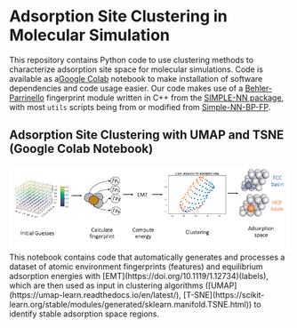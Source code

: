 # Adsorption Site Clustering in Molecular Simulation
This repository contains Python code to use clustering methods to characterize adsorption site space for molecular simulations. Code is available as a[Google Colab](https://colab.research.google.com/) notebook to make installation of software dependencies and code usage easier. Our code makes use of a [Behler-Parrinello](https://doi.org/10.1063/1.3553717) fingerprint module written in C++ from the [SIMPLE-NN package](https://github.com/MDIL-SNU/SIMPLE-NN), with most ```utils``` scripts being from or modified from [Simple-NN-BP-FP](https://github.com/yilinyang1/Simple-NN-BP-FP). 

## Adsorption Site Clustering with UMAP and TSNE (Google Colab Notebook)
<div align="center">
<img src="https://github.com/ojimenezn/site-clustering/blob/main/images/clustering.png" alt="logo"></img>
</div>
This notebook contains code that automatically generates and processes a dataset of atomic environment fingerprints (features) and equilibrium adsorption energies with [EMT](https://doi.org/10.1119/1.12734)(labels), which are then used as input in clustering algorithms ([UMAP](https://umap-learn.readthedocs.io/en/latest/), [T-SNE](https://scikit-learn.org/stable/modules/generated/sklearn.manifold.TSNE.html)) to identify stable adsorption space regions.
